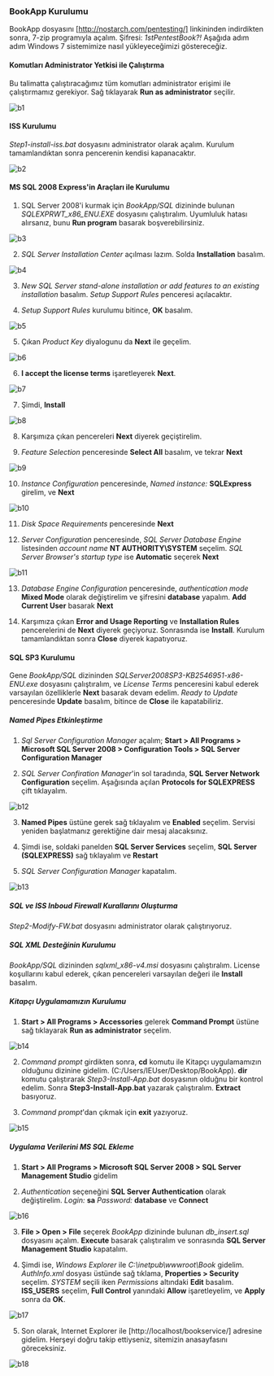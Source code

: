 ### BookApp Kurulumu

BookApp dosyasını [http://nostarch.com/pentesting/] linkininden indirdikten sonra, 7-zip programıyla açalım. Şifresi: _1stPentestBook?!_ Aşağıda adım adım Windows 7 sistemimize nasıl yükleyeceğimizi göstereceğiz.

#### Komutları Administrator Yetkisi ile Çalıştırma
Bu talimatta çalıştıracağımız tüm komutları administrator erişimi ile çalıştırmamız gerekiyor. Sağ tıklayarak __Run as administrator__ seçilir.

![b1]

#### ISS Kurulumu

_Step1-install-iss.bat_ dosyasını administrator olarak açalım. Kurulum tamamlandıktan sonra pencerenin kendisi kapanacaktır.

![b2]

#### MS SQL 2008 Express'in Araçları ile Kurulumu

1. SQL Server 2008'i kurmak için _BookApp/SQL_ dizininde bulunan _SQLEXPRWT_x86_ENU.EXE_ dosyasını çalıştıralım. Uyumluluk hatası alırsanız, bunu __Run program__ basarak boşverebilirsiniz.

![b3]

2. _SQL Server Installation Center_ açılması lazım. Solda __Installation__ basalım.

![b4]

3. _New SQL Server stand-alone installation or add features to an existing installation_ basalım. _Setup Support Rules_ penceresi açılacaktır.

4. _Setup Support Rules_ kurulumu bitince, __OK__ basalım.

![b5]

5. Çıkan _Product Key_ diyalogunu da __Next__ ile geçelim.

![b6]

6. __I accept the license terms__ işaretleyerek __Next__.

![b7]

7. Şimdi, __Install__

![b8]

8. Karşımıza çıkan pencereleri __Next__ diyerek geçiştirelim.

9. _Feature Selection_ penceresinde __Select All__ basalım, ve tekrar __Next__

![b9]

10. _Instance Configuration_ penceresinde, _Named instance:_ __SQLExpress__ girelim, ve __Next__

![b10]

11. _Disk Space Requirements_ penceresinde __Next__

12. _Server Configuration_ penceresinde, _SQL Server Database Engine_ listesinden _account name_ __NT AUTHORITY\SYSTEM__ seçelim. _SQL Server Browser's startup type_ ise __Automatic__ seçerek __Next__

![b11]

13. _Database Engine Configuration_ penceresinde, _authentication mode_ __Mixed Mode__ olarak değiştirelim ve şifresini __database__ yapalım. __Add Current User__ basarak __Next__

14. Karşımıza çıkan __Error and Usage Reporting__ ve __Installation Rules__ pencerelerini de __Next__ diyerek geçiyoruz. Sonrasında ise __Install__. Kurulum tamamlandıktan sonra __Close__ diyerek kapatıyoruz.

#### SQL SP3 Kurulumu

Gene _BookApp/SQL_ dizininden _SQLServer2008SP3-KB2546951-x86-ENU.exe_ dosyasını çalıştıralım, ve _License Terms_ penceresini kabul ederek varsayılan özelliklerle __Next__ basarak devam edelim. _Ready to Update_ penceresinde __Update__ basalım, bitince de __Close__ ile kapatabiliriz.

##### Named Pipes Etkinleştirme

1. _Sql Server Configuration Manager_ açalım; __Start > All Programs > Microsoft SQL Server 2008 > Configuration Tools > SQL Server Configuration Manager__ 

2. _SQL Server Confiration Manager_'in sol taradında, __SQL Server Network Configuration__ seçelim. Aşağısında açılan __Protocols for SQLEXPRESS__ çift tıklayalım.

![b12]

3. __Named Pipes__ üstüne gerek sağ tıklayalım ve __Enabled__ seçelim. Servisi yeniden başlatmanız gerektiğine dair mesaj alacaksınız.

4. Şimdi ise, soldaki panelden __SQL Server Services__ seçelim, __SQL Server (SQLEXPRESS)__ sağ tıklayalım ve __Restart__

5. _SQL Server Configuration Manager_ kapatalım.

![b13]

##### SQL ve ISS Inboud Firewall Kurallarını Oluşturma

_Step2-Modify-FW.bat_ dosyasını administrator olarak çalıştırıyoruz.

##### SQL XML Desteğinin Kurulumu

_BookApp/SQL_ dizininden _sqlxml_x86-v4.msi_ dosyasını çalıştıralım. License koşullarını kabul ederek, çıkan pencereleri varsayılan değeri ile __Install__ basalım.

##### Kitapçı Uygulamamızın Kurulumu

1. __Start > All Programs > Accessories__ gelerek __Command Prompt__ üstüne sağ tıklayarak __Run as administrator__ seçelim.

![b14]

2. _Command prompt_ girdikten sonra, __cd__ komutu ile Kitapçı uygulamamızın olduğunu dizinine gidelim. (C:/Users/IEUser/Desktop/BookApp). __dir__ komutu çalıştırarak _Step3-Install-App.bat_ dosyasının olduğnu bir kontrol edelim. Sonra __Step3-Install-App.bat__ yazarak çalıştıralım. __Extract__ basıyoruz.

3. _Command prompt_'dan çıkmak için __exit__ yazıyoruz.

![b15]

##### Uygulama Verilerini MS SQL Ekleme

1. __Start > All Programs > Microsoft SQL Server 2008 > SQL Server Management Studio__ gidelim

2. _Authentication_ seçeneğini __SQL Server Authentication__ olarak değiştirelim. _Login:_ __sa__ _Password:_ __database__ ve __Connect__

![b16]

3. __File > Open > File__ seçerek _BookApp_ dizininde bulunan _db_insert.sql_ dosyasını açalım. __Execute__ basarak çalıştıralım ve sonrasında __SQL Server Management Studio__ kapatalım.

4. Şimdi ise, _Windows Explorer_ ile _C:\inetpub\wwwroot\Book_ gidelim. _AuthInfo.xml_ dosyası üstünde sağ tıklama, __Properties > Security__ seçelim. _SYSTEM_ seçili iken _Permissions_ altındaki __Edit__ basalım. __ISS_USERS__ seçelim, __Full Control__ yanındaki __Allow__ işaretleyelim, ve __Apply__ sonra da __OK__.

![b17]

5. Son olarak, Internet Explorer ile [http://localhost/bookservice/] adresine gidelim. Herşeyi doğru takip ettiyseniz, sitemizin anasayfasını göreceksiniz.

![b18]

[b1]: ../resim/book/b1.png
[b2]: ../resim/book/b2.png
[b3]: ../resim/book/b3.png
[b4]: ../resim/book/b4.png
[b5]: ../resim/book/b5.png
[b6]: ../resim/book/b6.png
[b7]: ../resim/book/b7.png
[b8]: ../resim/book/b8.png
[b9]: ../resim/book/b9.png
[b10]: ../resim/book/b10.png
[b11]: ../resim/book/b11.png
[b12]: ../resim/book/b12.png
[b13]: ../resim/book/b13.png
[b14]: ../resim/book/b14.png
[b15]: ../resim/book/b15.png
[b16]: ../resim/book/b16.png
[b17]: ../resim/book/b17.png
[b18]: ../resim/book/b18.png